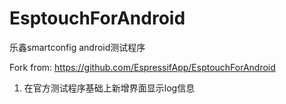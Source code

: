 # EsptouchForAndroid
乐鑫smartconfig android测试程序

Fork from: https://github.com/EspressifApp/EsptouchForAndroid
1. 在官方测试程序基础上新增界面显示log信息
